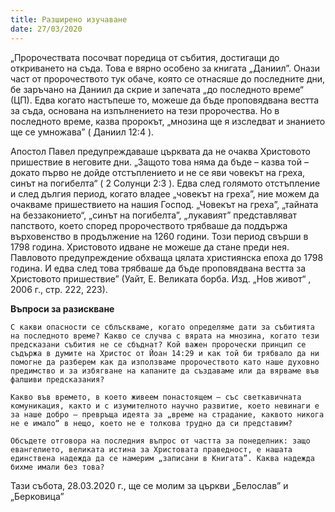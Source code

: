 ```yaml
---
title: Разширено изучаване
date: 27/03/2020
---
```


„Пророчествата посочват поредица от събития, достигащи до откриването на съда. Това е вярно особено за книгата „Даниил”. Онази част от пророчеството тук обаче, която се отнасяше до последните дни, бе заръчано на Даниил да скрие и запечата „до последното време“ (ЦП). Едва когато настъпеше то, можеше да бъде проповядвана вестта за съда, основана на изпълнението на тези пророчества. Но в последното време, казва пророкът, „мнозина ще я изследват и знанието ще се умножава” ( Даниил 12:4 ).

Апостол Павел предупреждаваше църквата да не очаква Христовото пришествие в неговите дни. „Защото това няма да бъде – казва той – докато първо не дойде отстъплението и не се яви човекът на греха, синът на погибелта“ ( 2 Солунци 2:3 ). Едва след голямото отстъпление и след дългия период, когато владее „човекът на греха”, ние можем да очакваме пришествието на нашия Господ. „Човекът на греха”, „тайната на беззаконието“, „синът на погибелта”, „лукавият” представляват папството, което според пророчеството трябваше да поддържа върховенство в продължение на 1260 години. Този период свърши в 1798 година. Христовото идване не можеше да стане преди нея. Павловото предупреждение обхваща цялата християнска епоха до 1798 година. И едва след това трябваше да бъде проповядвана вестта за Христовото пришествие” (Уайт, Е. Великата борба. Изд. „Нов живот“ , 2006 г., стр. 222, 223).

**Въпроси за разискване**

`С какви опасности се сблъскваме, когато определяме дати за събитията на последното време? Какво се случва с вярата на мнозина, когато тези предсказани събития не се сбъднат? Кой важен пророчески принцип се съдържа в думите на Христос от Йоан 14:29 и как той би трябвало да ни помогне да разберем как да използваме пророчеството като наше духовно предимство и за избягване на капаните да създаваме или да вярваме във фалшиви предсказания?`

`Какво във времето, в което живеем понастоящем – със светкавичната комуникация, както и с изумителното научно развитие, което невинаги е за наше добро – превръща идеята за „време на страдание, каквото никога не е имало“ в нещо, което не е толкова трудно да си представим?`

`Обсъдете отговора на последния въпрос от частта за понеделник: защо евангелието, великата истина за Христовата праведност, е нашата единствена надежда да се намерим „записани в Книгата”. Каква надежда бихме имали без това?`

Тази събота, 28.03.2020 г., ще се молим за църкви „Белослав” и „Берковица”